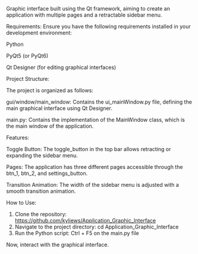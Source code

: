 
Graphic interface built using the Qt framework, aiming to create an application with multiple pages and a retractable sidebar menu.

Requirements: Ensure you have the following requirements installed in your development environment:

Python

PyQt5 (or PyQt6)

Qt Designer (for editing graphical interfaces)

Project Structure:

The project is organized as follows:

gui/window/main_window: Contains the ui_mainWindow.py file, defining the main graphical interface using Qt Designer.

main.py: Contains the implementation of the MainWindow class, which is the main window of the application.

Features:

Toggle Button: The toggle_button in the top bar allows retracting or expanding the sidebar menu.

Pages: The application has three different pages accessible through the btn_1, btn_2, and settings_button.

Transition Animation: The width of the sidebar menu is adjusted with a smooth transition animation.

How to Use:

1. Clone the repository: https://github.com/kyliews/Application_Graphic_Interface
2. Navigate to the project directory: cd Application_Graphic_Interface
3. Run the Python script: Ctrl + F5 on the main.py file
   
Now, interact with the graphical interface.
